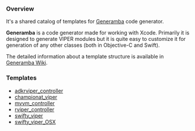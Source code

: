 ### Overview

It's a shared catalog of templates for [Generamba](https://github.com/rambler-ios/Generamba) code generator.

**Generamba** is a code generator made for working with Xcode. Primarily it is designed to generate VIPER modules but it is quite easy to customize it for generation of any other classes (both in Objective-C and Swift).

The detailed information about a template structure is available in [Generamba Wiki](https://github.com/rambler-ios/Generamba/wiki/Template-Structure).

### Templates
- [adkrviper_controller](https://github.com/rambler-digital-solutions/generamba-catalog/blob/master/adkrviper_controller/adkrviper_controller.rambaspec)
- [championat_viper](https://github.com/rambler-digital-solutions/generamba-catalog/blob/master/championat_viper/championat_viper.rambaspec)
- [mvvm_controller](https://github.com/rambler-digital-solutions/generamba-catalog/blob/master/mvvm_controller/mvvm_controller.rambaspec)
- [rviper_controller](https://github.com/rambler-digital-solutions/generamba-catalog/blob/master/rviper_controller/rviper_controller.rambaspec)
- [swifty_viper](https://github.com/rambler-digital-solutions/generamba-catalog/blob/master/swifty_viper/swifty_viper.rambaspec)
- [swifty_viper_OSX](https://github.com/rambler-digital-solutions/generamba-catalog/blob/master/swifty_viper_OSX/swifty_viper_OSX.rambaspec)
